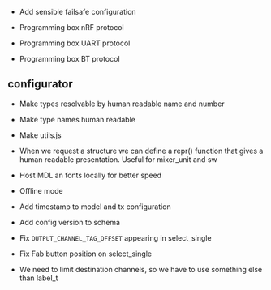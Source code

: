 - Add sensible failsafe configuration

- Programming box nRF protocol
- Programming box UART protocol
- Programming box BT protocol

## configurator
- Make types resolvable by human readable name and number
- Make type names human readable
- Make utils.js

- When we request a structure we can define a repr() function that gives a human readable presentation. Useful for mixer_unit and sw

- Host MDL an fonts locally for better speed
- Offline mode

- Add timestamp to model and tx configuration
- Add config version to schema

- Fix `OUTPUT_CHANNEL_TAG_OFFSET` appearing in select_single

- Fix Fab button position on select_single

- We need to limit destination channels, so we have to use something else than label_t